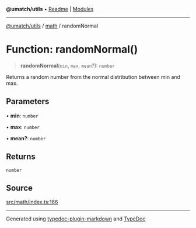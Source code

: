 **@umatch/utils** • [Readme](../../index.md) \| [Modules](../../modules.md)

***

[@umatch/utils](../../modules.md) / [math](../index.md) / randomNormal

# Function: randomNormal()

> **randomNormal**(`min`, `max`, `mean`?): `number`

Returns a random number from the normal distribution between min and max.

## Parameters

• **min**: `number`

• **max**: `number`

• **mean?**: `number`

## Returns

`number`

## Source

[src/math/index.ts:166](https://github.com/umatch-oficial/utils/blob/c1935bc/src/math/index.ts#L166)

***

Generated using [typedoc-plugin-markdown](https://www.npmjs.com/package/typedoc-plugin-markdown) and [TypeDoc](https://typedoc.org/)
